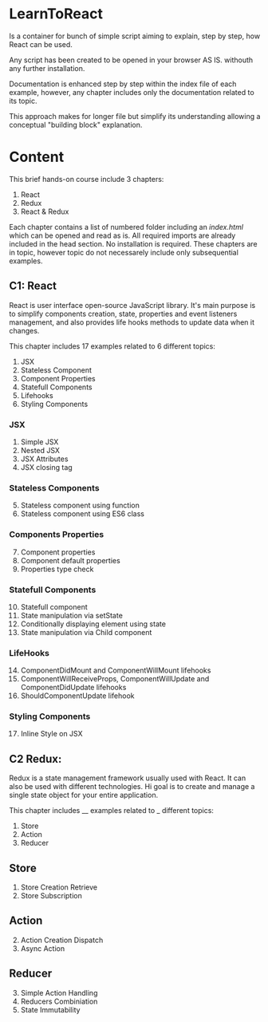 # LearnToReact

Is a container for bunch of simple script aiming to explain, step by step, how React can be used.

Any script has been created to be opened in your browser AS IS. withouth any further installation.

Documentation is enhanced step by step within the index file of each example, however, any chapter includes only the documentation related to its topic.

This approach makes for longer file but simplify its understanding allowing a conceptual "building block" explanation.

# Content

This brief hands-on course include 3 chapters:

1. React 
1. Redux
1. React & Redux

Each chapter contains a list of numbered folder including an _index.html_ which can be opened and read as is. 
All required imports are already included in the head section. No installation is required.
These chapters are in topic, however topic do not necessarely include only subsequential examples. 

## C1: React 

React is user interface open-source JavaScript library. 
It's main purpose is to simplify components creation, state, properties and event listeners management, and also provides life hooks methods to update data when it changes.

This chapter includes 17 examples related to 6 different topics:

1. JSX
2. Stateless Component
3. Component Properties
4. Statefull Components
5. Lifehooks
6. Styling Components

### JSX

1. Simple JSX
2. Nested JSX
3. JSX Attributes
4. JSX closing tag

### Stateless Components

5. Stateless component using function
6. Stateless component using ES6 class 

### Components Properties 

7. Component properties
8. Component default properties
9. Properties type check

### Statefull Components

10. Statefull component 
11. State manipulation via setState 
12. Conditionally displaying element using state
13. State manipulation via Child component

### LifeHooks

14. ComponentDidMount and ComponentWillMount lifehooks
15. ComponentWillReceiveProps, ComponentWillUpdate and ComponentDidUpdate lifehooks
16. ShouldComponentUpdate lifehook

### Styling Components

17. Inline Style on JSX

## C2 Redux:

Redux is a state management framework usually used with React. It can also be used with different technologies.
Hi goal is to create and manage a single state object for your entire application.

This chapter includes __ examples related to _ different topics:

1. Store 
1. Action
1. Reducer

## Store

1. Store Creation Retrieve
4. Store Subscription

## Action

2. Action Creation Dispatch
6. Async Action

## Reducer

3. Simple Action Handling
5. Reducers Combiniation
8. State Immutability
